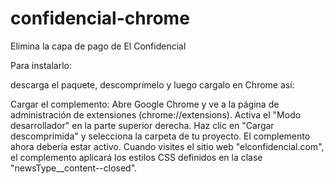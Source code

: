 # confidencial-chrome
Elimina la capa de pago de El Confidencial

Para instalarlo:

descarga el paquete, descomprímelo y luego cargalo en Chrome así:

Cargar el complemento:
Abre Google Chrome y ve a la página de administración de extensiones (chrome://extensions).
Activa el "Modo desarrollador" en la parte superior derecha.
Haz clic en "Cargar descomprimida" y selecciona la carpeta de tu proyecto.
El complemento ahora debería estar activo.
Cuando visites el sitio web "elconfidencial.com", el complemento aplicará los estilos CSS definidos en la clase "newsType__content--closed".
